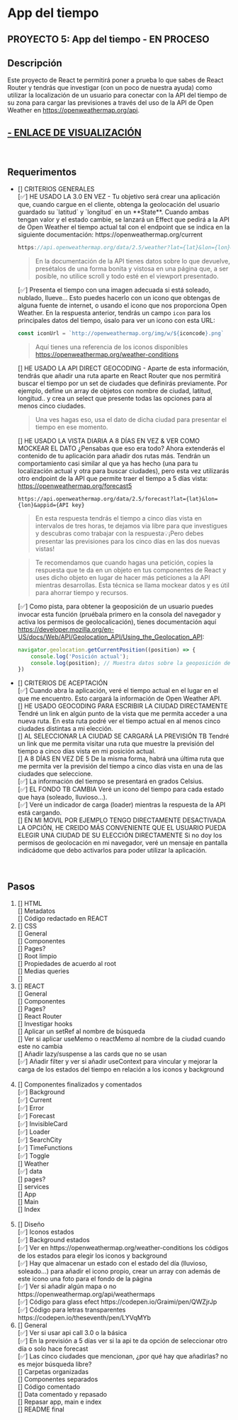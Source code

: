 # App del tiempo

## PROYECTO 5: App del tiempo - EN PROCESO
## Descripción
Este proyecto de React te permitirá poner a prueba lo que sabes de React Router y tendrás que investigar (con un poco de nuestra ayuda) como utilizar la localización de un usuario para conectar con la API del tiempo de su zona para cargar las previsiones a través del uso de la API de Open Weather en https://openweathermap.org/api.
## <a href="">- ENLACE DE VISUALIZACIÓN </a>

<br>

## Requerimentos
<ul>
<li> [] CRITERIOS GENERALES</li>
[✅] HE USADO LA 3.0 EN VEZ - Tu objetivo será crear una aplicación que, cuando cargue en el cliente, obtenga la geolocación del usuario guardado su `latitud` y `longitud` en un **State**. Cuando ambas tengan valor y el estado cambie, se lanzará un Effect que pedirá a la API de Open Weather el tiempo actual tal con el endpoint que se indica en la siguiente documentación: https://openweathermap.org/current

```jsx
https://api.openweathermap.org/data/2.5/weather?lat={lat}&lon={lon}&appid={API key}
```

> En la documentación de la API tienes datos sobre lo que devuelve, presétalos de una forma bonita y vistosa en una página que, a ser posible, no utilice scroll y todo esté en el viewport presentado.

[✅] Presenta el tiempo con una imagen adecuada si está soleado, nublado, llueve… Esto puedes hacerlo con un icono que obtengas de alguna fuente de internet, o usando el icono que nos proporciona Open Weather. En la respuesta anterior, tendrás un campo `icon` para los principales datos del tiempo, úsalo para ver un icono con esta URL:

```jsx
const iconUrl = `http://openweathermap.org/img/w/${iconcode}.png`
```

> Aquí tienes una referencia de los iconos disponibles https://openweathermap.org/weather-conditions <br>

[] HE USADO LA API DIRECT GEOCODING - Aparte de esta información, tendrás que añadir una ruta aparte en React Router que nos permitirá buscar el tiempo por un set de ciudades que definirás previamente. Por ejemplo, define un array de objetos con nombre de ciudad, latitud, longitud.. y crea un select que presente todas las opciones para al menos cinco ciudades.

> Una ves hagas eso, usa el dato de dicha ciudad para presentar el tiempo en ese momento. <br>

[] HE USADO LA VISTA DIARIA A 8 DÍAS EN VEZ & VER COMO MOCKEAR EL DATO ¿Pensabas que eso era todo? Ahora extenderás el contenido de tu aplicación para añadir dos rutas más. Tendrán un comportamiento casi similar al que ya has hecho (una para tu localización actual y otra para buscar ciudades), pero esta vez utilizarás otro endpoint de la API que permite traer el tiempo a 5 días vista: https://openweathermap.org/forecast5

```
https://api.openweathermap.org/data/2.5/forecast?lat={lat}&lon={lon}&appid={API key}
```

> En esta respuesta tendrás el tiempo a cinco días vista en intervalos de tres horas, te dejamos via libre para que investigues y descubras como trabajar con la respuesta💡¡Pero debes presentar las previsiones para los cinco días en las dos nuevas vistas!

> Te recomendamos que cuando hagas una petición, copies la respuesta que te da en un objeto en tus componentes de React y uses dicho objeto en lugar de hacer más peticiones a la API mientras desarrollas. Esta técnica se llama mockear datos y es útil para ahorrar tiempo y recursos.

[✅] Como pista, para obtener la geoposición de un usuario puedes invocar esta función (pruébala primero en la consola del navegador y activa los permisos de geolocalicación), tienes documentación aquí https://developer.mozilla.org/en-US/docs/Web/API/Geolocation_API/Using_the_Geolocation_API:

```jsx
navigator.geolocation.getCurrentPosition((position) => {
    console.log('Posición actual');
    console.log(position); // Muestra datos sobre la geoposición del usuario
})
```


<li> [] CRITERIOS DE ACEPTACIÓN </li>
[✅]  Cuando abra la aplicación, veré el tiempo actual en el lugar en el que me encuentro. Esto cargará la información de Open Weather API. <br>
[] HE USADO GEOCODING PARA ESCRIBIR LA CIUDAD DIRECTAMENTE Tendré un link en algún punto de la vista que me permita acceder a una nueva ruta. En esta ruta podré ver el tiempo actual en al menos cinco ciudades distintas a mi elección. <br>
[] AL SELECCIONAR LA CIUDAD SE CARGARÁ LA PREVISIÓN TB Tendré un link que me permita visitar una ruta que muestre la previsión del tiempo a cinco días vista en mi posición actual. <br>
[] A 8 DÍAS EN VEZ DE 5 De la misma forma, habrá una última ruta que me permita ver la previsión del tiempo a cinco días vista en una de las ciudades que seleccione. <br>
[✅] La información del tiempo se presentará en grados Celsius. <br>
[✅] EL FONDO TB CAMBIA Veré un icono del tiempo para cada estado que haya (soleado, lluvioso…). <br>
[✅] Veré un indicador de carga (loader) mientras la respuesta de la API está cargando. <br>
[] EN MI MOVIL POR EJEMPLO TENGO DIRECTAMENTE DESACTIVADA LA OPCIÓN, HE CREIDO MÁS CONVENIENTE QUE EL USUARIO PUEDA ELEGIR UNA CIUDAD DE SU ELECCIÓN DIRECTAMENTE Si no doy los permisos de geolocación en mi navegador, veré un mensaje en pantalla indicádome que debo activarlos para poder utilizar la aplicación. <br>

</ul>
<br>

## Pasos
<ol>
<li> [] HTML </li>
[] Metadatos <br>
[] Código redactado en REACT <br>

<li> [] CSS </li>
[] General <br>
[] Componentes <br>
[] Pages? <br>
[] Root limpio <br>
[] Propiedades de acuerdo al root <br>
[] Medias queries <br>
[] <br>

<li> [] REACT </li>
[] General <br>
[] Componentes <br>
[] Pages? <br>
[] React Router <br>
[] Investigar hooks <br>
[] Aplicar un setRef al nombre de búsqueda <br>
[] Ver si aplicar useMemo o reactMemo al nombre de la ciudad cuando este no cambia <br>
[] Añadir lazy/suspense a las cards que no se usan <br>
[✅] Añadir filter y ver si añadir useContext para vincular y mejorar la carga de los estados del tiempo en relación a los iconos y background<br>
<br>

<li> [] Componentes finalizados y comentados </li>
[✅] Background <br>
[✅] Current <br>
[✅] Error <br>
[✅] Forecast <br>
[✅] InvisibleCard <br>
[✅] Loader <br>
[✅] SearchCity <br>
[✅] TimeFunctions <br>
[✅] Toggle <br>
[] Weather <br>
[✅] data <br>
[] pages? <br>
[] services <br>
[] App <br>
[] Main <br>
[] Index <br>
<br>

<li> [] Diseño </li>
[✅] Iconos estados <br>
[✅] Background estados <br>
[✅] Ver en https://openweathermap.org/weather-conditions los códigos de los estados para elegir los iconos y background <br>
[✅] Hay que almacenar un estado con el estado del día (lluvioso, soleado…) para añadir el icono propio, crear un array con además de este icono una foto para el fondo de la página <br>
[✅] Ver si añadir algún mapa o no https://openweathermap.org/api/weathermaps <br>
[✅] Código para glass efect https://codepen.io/Graimi/pen/QWZjrJp <br>
[✅] Código para letras transparentes https://codepen.io/theseventh/pen/LYVqMYb <br>

<li> [] General </li>
[✅] Ver si usar api call 3.0 o la básica <br>
[✅] En la previsión a 5 días ver si la api te da opción de seleccionar otro día o solo hace forecast <br>
[✅] Las cinco ciudades que mencionan, ¿por qué hay que añadirlas? no es mejor búsqueda libre? <br>
[] Carpetas organizadas <br>
[] Componentes separados <br>
[] Código comentado <br>
[] Data comentado y repasado <br>
[] Repasar app, main e index <br>
[] README final <br>
</ol>